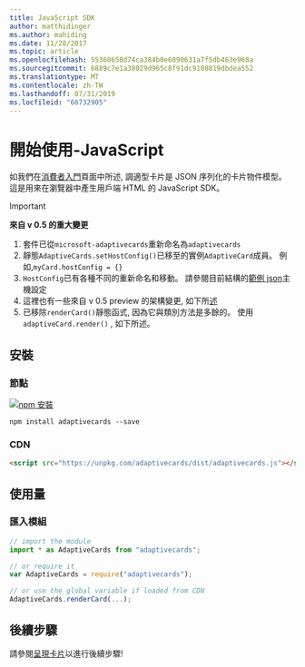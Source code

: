 ```yaml
---
title: JavaScript SDK
author: matthidinger
ms.author: mahiding
ms.date: 11/28/2017
ms.topic: article
ms.openlocfilehash: 55360658d74ca384b0e6090631a7f5db463e968a
ms.sourcegitcommit: 6889c7e1a38029d965c8f91dc9108819dbdea552
ms.translationtype: MT
ms.contentlocale: zh-TW
ms.lasthandoff: 07/31/2019
ms.locfileid: "68732905"
---
```

# <a name="getting-started---javascript"></a>開始使用-JavaScript

如我們在[消費者入門](../../../authoring-cards/getting-started.md)頁面中所述, 調適型卡片是 JSON 序列化的卡片物件模型。 這是用來在瀏覽器中產生用戶端 HTML 的 JavaScript SDK。

> [!IMPORTANT]
> **來自 v 0.5 的重大變更**
> 
> 1. 套件已從`microsoft-adaptivecards`重新命名為`adaptivecards`
> 1. 靜態`AdaptiveCards.setHostConfig()`已移至的實例`AdaptiveCard`成員。 例如,`myCard.hostConfig = {}` 
> 1. `HostConfig`已有各種不同的重新命名和移動。 請參閱目前結構的[範例 json](https://github.com/Microsoft/AdaptiveCards/blob/master/samples/HostConfig/sample.json)主機設定
> 1. 這裡也有一些來自 v 0.5 preview 的架構變更, 如下所[述](https://github.com/Microsoft/AdaptiveCards/pull/633)
> 1. 已移除`renderCard()`靜態函式, 因為它與類別方法是多餘的。 使用`adaptiveCard.render()` , 如下所述。 


## <a name="install"></a>安裝

### <a name="node"></a>節點

[![npm 安裝](https://img.shields.io/npm/v/adaptivecards.svg)](https://www.npmjs.com/package/adaptivecards)

```console
npm install adaptivecards --save
```

### <a name="cdn"></a>CDN

```html
<script src="https://unpkg.com/adaptivecards/dist/adaptivecards.js"></script>
```

## <a name="usage"></a>使用量

### <a name="import-the-module"></a>匯入模組

```js
// import the module
import * as AdaptiveCards from "adaptivecards";

// or require it
var AdaptiveCards = require("adaptivecards");

// or use the global variable if loaded from CDN
AdaptiveCards.renderCard(...);
```

## <a name="next-steps"></a>後續步驟

請參閱[呈現卡片](render-a-card.md)以進行後續步驟!
